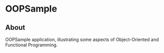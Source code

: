 ﻿# OOPSample
## About
OOPSample application, illustrating some aspects of Object-Oriented
and Functional Programming.